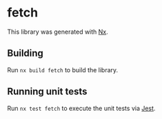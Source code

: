 # fetch

This library was generated with [Nx](https://nx.dev).

## Building

Run `nx build fetch` to build the library.

## Running unit tests

Run `nx test fetch` to execute the unit tests via [Jest](https://jestjs.io).
